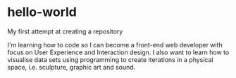# hello-world
My first attempt at creating a repository

I'm learning how to code so I can become a front-end web developer with focus on User Experience and Interaction design.
I also want to learn how to visualise data sets using programming to create iterations in a physical space, i.e. sculpture, graphic art and sound.

